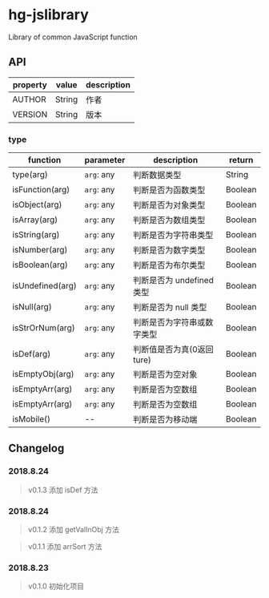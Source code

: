 # hg-jslibrary

Library of common JavaScript function

## API
property | value | description
--- | --- | ---
AUTHOR | String | 作者
VERSION | String | 版本

### type
function | parameter | description | return
--- | --- | --- | ---
type(arg) | `arg`: any | 判断数据类型 | String
isFunction(arg) | `arg`: any | 判断是否为函数类型 | Boolean
isObject(arg) | `arg`: any | 判断是否为对象类型 | Boolean
isArray(arg) | `arg`: any | 判断是否为数组类型 | Boolean
isString(arg) | `arg`: any | 判断是否为字符串类型 | Boolean
isNumber(arg) | `arg`: any | 判断是否为数字类型 | Boolean
isBoolean(arg) | `arg`: any | 判断是否为布尔类型 | Boolean
isUndefined(arg) | `arg`: any | 判断是否为 undefined 类型 | Boolean
isNull(arg) | `arg`: any | 判断是否为 null 类型 | Boolean
isStrOrNum(arg) | `arg`: any | 判断是否为字符串或数字类型 | Boolean
isDef(arg) | `arg`: any | 判断值是否为真(0返回ture) | Boolean
isEmptyObj(arg) | `arg`: any | 判断是否为空对象 | Boolean
isEmptyArr(arg) | `arg`: any | 判断是否为空数组 | Boolean
isEmptyArr(arg) | `arg`: any | 判断是否为空数组 | Boolean
isMobile() | -- | 判断是否为移动端 | Boolean

## Changelog
### 2018.8.24
> v0.1.3 添加 isDef 方法

### 2018.8.24
> v0.1.2 添加 getValInObj 方法

> v0.1.1 添加 arrSort 方法

### 2018.8.23

> v0.1.0 初始化项目
